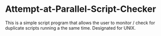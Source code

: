# Attempt-at-Parallel-Script-Checker
This is a simple script program that allows the user to monitor / check for duplicate scripts running a the same time. Designated for UNIX.
